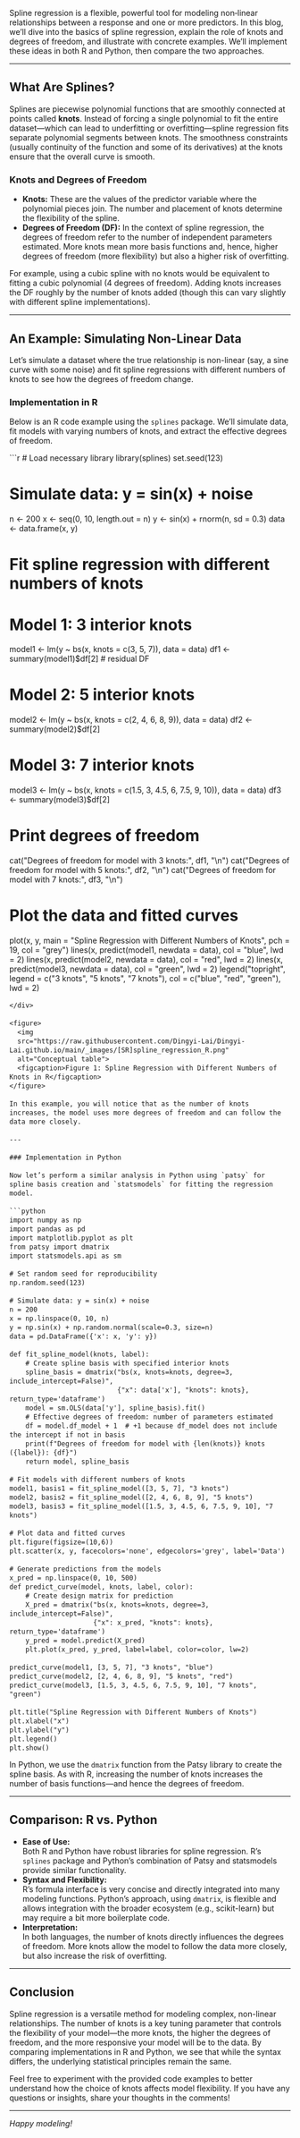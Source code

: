 Spline regression is a flexible, powerful tool for modeling non‐linear relationships between a response and one or more predictors. In this blog, we’ll dive into the basics of spline regression, explain the role of knots and degrees of freedom, and illustrate with concrete examples. We’ll implement these ideas in both R and Python, then compare the two approaches.

---

## What Are Splines?

Splines are piecewise polynomial functions that are smoothly connected at points called **knots**. Instead of forcing a single polynomial to fit the entire dataset—which can lead to underfitting or overfitting—spline regression fits separate polynomial segments between knots. The smoothness constraints (usually continuity of the function and some of its derivatives) at the knots ensure that the overall curve is smooth.

### Knots and Degrees of Freedom

- **Knots:** These are the values of the predictor variable where the polynomial pieces join. The number and placement of knots determine the flexibility of the spline.  
- **Degrees of Freedom (DF):** In the context of spline regression, the degrees of freedom refer to the number of independent parameters estimated. More knots mean more basis functions and, hence, higher degrees of freedom (more flexibility) but also a higher risk of overfitting.

For example, using a cubic spline with no knots would be equivalent to fitting a cubic polynomial (4 degrees of freedom). Adding knots increases the DF roughly by the number of knots added (though this can vary slightly with different spline implementations).

---

## An Example: Simulating Non-Linear Data

Let’s simulate a dataset where the true relationship is non-linear (say, a sine curve with some noise) and fit spline regressions with different numbers of knots to see how the degrees of freedom change.

### Implementation in R

Below is an R code example using the `splines` package. We’ll simulate data, fit models with varying numbers of knots, and extract the effective degrees of freedom.

<div class="code">
```r
# Load necessary library
library(splines)
set.seed(123)

# Simulate data: y = sin(x) + noise
n <- 200
x <- seq(0, 10, length.out = n)
y <- sin(x) + rnorm(n, sd = 0.3)
data <- data.frame(x, y)

# Fit spline regression with different numbers of knots
# Model 1: 3 interior knots
model1 <- lm(y ~ bs(x, knots = c(3, 5, 7)), data = data)
df1 <- summary(model1)$df[2]  # residual DF

# Model 2: 5 interior knots
model2 <- lm(y ~ bs(x, knots = c(2, 4, 6, 8, 9)), data = data)
df2 <- summary(model2)$df[2]

# Model 3: 7 interior knots
model3 <- lm(y ~ bs(x, knots = c(1.5, 3, 4.5, 6, 7.5, 9, 10)), data = data)
df3 <- summary(model3)$df[2]

# Print degrees of freedom
cat("Degrees of freedom for model with 3 knots:", df1, "\n")
cat("Degrees of freedom for model with 5 knots:", df2, "\n")
cat("Degrees of freedom for model with 7 knots:", df3, "\n")

# Plot the data and fitted curves
plot(x, y, main = "Spline Regression with Different Numbers of Knots", pch = 19, col = "grey")
lines(x, predict(model1, newdata = data), col = "blue", lwd = 2)
lines(x, predict(model2, newdata = data), col = "red", lwd = 2)
lines(x, predict(model3, newdata = data), col = "green", lwd = 2)
legend("topright", legend = c("3 knots", "5 knots", "7 knots"), col = c("blue", "red", "green"), lwd = 2)
```
</div>

<figure>
  <img
  src="https://raw.githubusercontent.com/Dingyi-Lai/Dingyi-Lai.github.io/main/_images/[SR]spline_regression_R.png"
  alt="Conceptual table">
  <figcaption>Figure 1: Spline Regression with Different Numbers of Knots in R</figcaption>
</figure>

In this example, you will notice that as the number of knots increases, the model uses more degrees of freedom and can follow the data more closely.

---

### Implementation in Python

Now let’s perform a similar analysis in Python using `patsy` for spline basis creation and `statsmodels` for fitting the regression model.

```python
import numpy as np
import pandas as pd
import matplotlib.pyplot as plt
from patsy import dmatrix
import statsmodels.api as sm

# Set random seed for reproducibility
np.random.seed(123)

# Simulate data: y = sin(x) + noise
n = 200
x = np.linspace(0, 10, n)
y = np.sin(x) + np.random.normal(scale=0.3, size=n)
data = pd.DataFrame({'x': x, 'y': y})

def fit_spline_model(knots, label):
    # Create spline basis with specified interior knots
    spline_basis = dmatrix("bs(x, knots=knots, degree=3, include_intercept=False)",
                           {"x": data['x'], "knots": knots}, return_type='dataframe')
    model = sm.OLS(data['y'], spline_basis).fit()
    # Effective degrees of freedom: number of parameters estimated
    df = model.df_model + 1  # +1 because df_model does not include the intercept if not in basis
    print(f"Degrees of freedom for model with {len(knots)} knots ({label}): {df}")
    return model, spline_basis

# Fit models with different numbers of knots
model1, basis1 = fit_spline_model([3, 5, 7], "3 knots")
model2, basis2 = fit_spline_model([2, 4, 6, 8, 9], "5 knots")
model3, basis3 = fit_spline_model([1.5, 3, 4.5, 6, 7.5, 9, 10], "7 knots")

# Plot data and fitted curves
plt.figure(figsize=(10,6))
plt.scatter(x, y, facecolors='none', edgecolors='grey', label='Data')

# Generate predictions from the models
x_pred = np.linspace(0, 10, 500)
def predict_curve(model, knots, label, color):
    # Create design matrix for prediction
    X_pred = dmatrix("bs(x, knots=knots, degree=3, include_intercept=False)",
                     {"x": x_pred, "knots": knots}, return_type='dataframe')
    y_pred = model.predict(X_pred)
    plt.plot(x_pred, y_pred, label=label, color=color, lw=2)

predict_curve(model1, [3, 5, 7], "3 knots", "blue")
predict_curve(model2, [2, 4, 6, 8, 9], "5 knots", "red")
predict_curve(model3, [1.5, 3, 4.5, 6, 7.5, 9, 10], "7 knots", "green")

plt.title("Spline Regression with Different Numbers of Knots")
plt.xlabel("x")
plt.ylabel("y")
plt.legend()
plt.show()
```

In Python, we use the `dmatrix` function from the Patsy library to create the spline basis. As with R, increasing the number of knots increases the number of basis functions—and hence the degrees of freedom.

---

## Comparison: R vs. Python

- **Ease of Use:**  
  Both R and Python have robust libraries for spline regression. R’s `splines` package and Python’s combination of Patsy and statsmodels provide similar functionality.  
- **Syntax and Flexibility:**  
  R’s formula interface is very concise and directly integrated into many modeling functions. Python’s approach, using `dmatrix`, is flexible and allows integration with the broader ecosystem (e.g., scikit-learn) but may require a bit more boilerplate code.
- **Interpretation:**  
  In both languages, the number of knots directly influences the degrees of freedom. More knots allow the model to follow the data more closely, but also increase the risk of overfitting.

---

## Conclusion

Spline regression is a versatile method for modeling complex, non-linear relationships. The number of knots is a key tuning parameter that controls the flexibility of your model—the more knots, the higher the degrees of freedom, and the more responsive your model will be to the data. By comparing implementations in R and Python, we see that while the syntax differs, the underlying statistical principles remain the same.

Feel free to experiment with the provided code examples to better understand how the choice of knots affects model flexibility. If you have any questions or insights, share your thoughts in the comments!

---

*Happy modeling!*